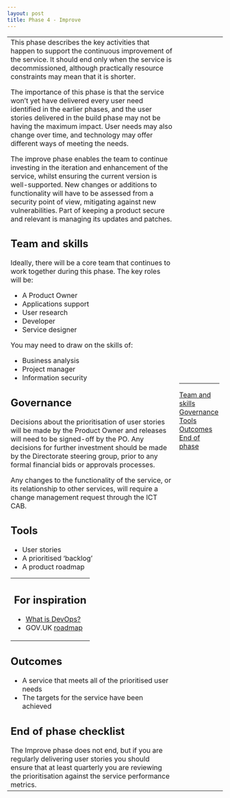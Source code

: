 ```yaml
---
layout: post
title: Phase 4 - Improve
---
```

<table>
<tr>
<td class="mainContent" >
This phase describes the key activities that happen to support the continuous improvement of the service. It should end only when the service is decommissioned, although practically resource constraints may mean that it is shorter. 



The importance of this phase is that the service won’t yet have delivered every user need identified in the earlier phases, and the user stories delivered in the build phase may not be having the maximum impact. User needs may also change over time, and technology may offer different ways of meeting the needs. 



The improve phase enables the team to continue investing in the iteration and enhancement of the service, whilst ensuring the current version is well-supported. New changes or additions to functionality will have to be assessed from a security point of view, mitigating against new vulnerabilities. Part of keeping a product secure and relevant is managing its updates and patches.



<h2 id="C1">Team and skills</h2>
Ideally, there will be a core team that continues to work together during this phase. The key roles will be:



<ul>
<li>A Product Owner</li>
<li>Applications support</li>
<li>User research</li>
<li>Developer</li>
<li>Service designer</li>
</ul>

You may need to draw on the skills of:

<ul>
<li>Business analysis</li>
<li>Project manager</li>
<li>Information security</li>
</ul>


<h2  id="C2">Governance</h2>

Decisions about the prioritisation of user stories will be made by the Product Owner and releases will need to be signed-off by the PO. Any decisions for further investment should be made by the Directorate steering group, prior to any formal financial bids or approvals processes.

Any changes to the functionality of the service, or its relationship to other services, will require a change management request through the ICT CAB. 


<h2  id="C3">Tools</h2>
<ul>
<li>User stories</li>
<li>A prioritised ‘backlog’</li>
<li>A product roadmap</li>
</ul>
<table class="c20"><tbody><tr class="c8"><td class="c13" rowspan="1" colspan="1"><h2 class="c7 c17" id="h.gq6etvg19l8l"><span class="c4">For inspiration</span></h2><ul class="c5 lst-kix_mq1ag8zf2d2w-0 start"><li class="c0"><span class="c15"><a class="c6" href="https://www.google.com/url?q=https://theagileadmin.com/what-is-devops/&amp;sa=D&amp;ust=1496573525781000&amp;usg=AFQjCNHp5UILXUa7ZEvROP5N0MvBn5fuKw">What is DevOps?</a></span></li><li class="c0"><span>GOV.UK </span><span class="c15"><a class="c6" href="https://www.google.com/url?q=https://app.productplan.com/p/bUmH4fHC0hOivX-E2LYMu2hg9uEhkWp_&amp;sa=D&amp;ust=1496573525782000&amp;usg=AFQjCNEq4qqkdOsle6JNxgmBlYRr1NSYpg">roadmap</a></span></li></ul></td></tr></tbody></table>

<h2  id="C4">Outcomes</h2>
<ul>
<li>A service that meets all of the prioritised user needs</li>
<li>The targets for the service have been achieved</li>
</ul>


<h2  id="C5">End of phase checklist</h2>
The Improve phase does not end, but if you are regularly delivering user stories you should ensure that at least quarterly you are reviewing the prioritisation against the service performance metrics. 

<td class="rightContent">
<hr/>
<a href="#C1">Team and skills</a><br/>
<a href="#C2">Governance</a><br/>
<a href="#C3">Tools</a><br/>
<a href="#C4">Outcomes</a><br/>
<a href="#C5">End of phase</a><br/>
</td>
